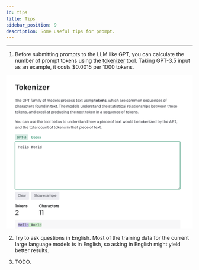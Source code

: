 ```yaml
---
id: tips
title: Tips
sidebar_position: 9
description: Some useful tips for prompt.
---
```


------

1. Before submitting prompts to the LLM like GPT, you can calculate the number of prompt tokens using the [tokenizer](https://platform.openai.com/tokenizer) tool. Taking GPT-3.5 input as an example, it costs $0.0015 per 1000 tokens.

![tokenizer](./assets/image-20230824170747201.png)

2. Try to ask questions in English. Most of the training data for the current large language models is in English, so asking in English might yield better results.

3. TODO.


